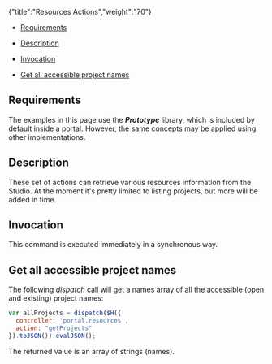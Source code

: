 {"title":"Resources Actions","weight":"70"}

* [Requirements](#requirements)

* [Description](#description)

* [Invocation](#invocation)

* [Get all accessible project names](#get-all-accessible-project-names)

## Requirements

The examples in this page use the _**Prototype**_ library, which is included by default inside a portal. However, the same concepts may be applied using other implementations.

## Description

These set of actions can retrieve various resources information from the Studio. At the moment it's pretty limited to listing projects, but more will be added in time.

## Invocation

This command is executed immediately in a synchronous way.

## Get all accessible project names

The following _dispatch_ call will get a names array of all the accessible (open and existing) project names:

```javascript
var allProjects = dispatch($H({
  controller: 'portal.resources',
  action: "getProjects"
}).toJSON()).evalJSON();
```

The returned value is an array of strings (names).
